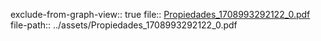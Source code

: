 exclude-from-graph-view:: true
file:: [Propiedades_1708993292122_0.pdf](../assets/Propiedades_1708993292122_0.pdf)
file-path:: ../assets/Propiedades_1708993292122_0.pdf

